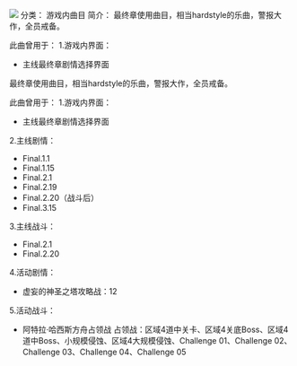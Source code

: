 ![](//static.kivo.wiki/images/music/cover/M1DPuHLMH9Aj9wQn1zwDtjaUMEwtXVAk.png)
分类： 游戏内曲目
简介：
最终章使用曲目，相当hardstyle的乐曲，警报大作，全员戒备。 
 
此曲曾用于：
1.游戏内界面：
 - 主线最终章剧情选择界面

最终章使用曲目，相当hardstyle的乐曲，警报大作，全员戒备。 
 
此曲曾用于：
1.游戏内界面：
 - 主线最终章剧情选择界面

2.主线剧情：
 - Final.1.1
 - Final.1.15
 - Final.2.1
 - Final.2.19
 - Final.2.20（战斗后）
 - Final.3.15

3.主线战斗：
 - Final.2.1
 - Final.2.20

4.活动剧情：
 - 虚妄的神圣之塔攻略战：12

5.活动战斗：
 - 阿特拉·哈西斯方舟占领战 占领战：区域4道中关卡、区域4关底Boss、区域4道中Boss、小规模侵蚀、区域4大规模侵蚀、Challenge 01、Challenge 02、Challenge 03、Challenge 04、Challenge 05

